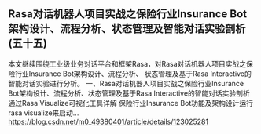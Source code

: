 ## Rasa对话机器人项目实战之保险行业Insurance Bot架构设计、流程分析、状态管理及智能对话实验剖析(五十五)

本文继续围绕工业级业务对话平台和框架Rasa，对Rasa对话机器人项目实战之保险行业Insurance Bot架构设计、流程分析、
状态管理及基于Rasa Interactive的智能对话实验进行分析。
一、Rasa对话机器人项目实战之保险行业Insurance Bot架构设计、流程分析、状态管理及基于Rasa Interactive的智能对话实验剖析通过Rasa Visualize可视化工具详解
保险行业Insurance Bot功能及架构设计运行rasa visualize来启动...
https://blog.csdn.net/m0_49380401/article/details/123025281
